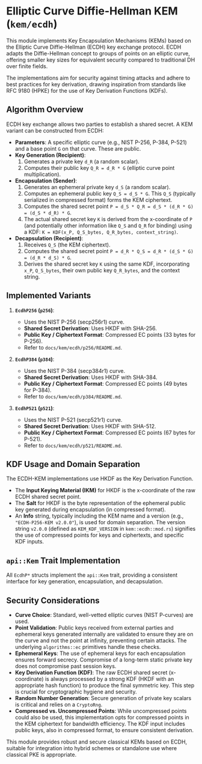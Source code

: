# Elliptic Curve Diffie-Hellman KEM (`kem/ecdh`)

This module implements Key Encapsulation Mechanisms (KEMs) based on the Elliptic Curve Diffie-Hellman (ECDH) key exchange protocol. ECDH adapts the Diffie-Hellman concept to groups of points on an elliptic curve, offering smaller key sizes for equivalent security compared to traditional DH over finite fields.

The implementations aim for security against timing attacks and adhere to best practices for key derivation, drawing inspiration from standards like RFC 9180 (HPKE) for the use of Key Derivation Functions (KDFs).

## Algorithm Overview

ECDH key exchange allows two parties to establish a shared secret. A KEM variant can be constructed from ECDH:

-   **Parameters**: A specific elliptic curve (e.g., NIST P-256, P-384, P-521) and a base point `G` on that curve. These are public.
-   **Key Generation (Recipient)**:
    1.  Generates a private key `d_R` (a random scalar).
    2.  Computes their public key `Q_R = d_R * G` (elliptic curve point multiplication).
-   **Encapsulation (Sender)**:
    1.  Generates an ephemeral private key `d_S` (a random scalar).
    2.  Computes an ephemeral public key `Q_S = d_S * G`. This `Q_S` (typically serialized in compressed format) forms the KEM ciphertext.
    3.  Computes the shared secret point `P = d_S * Q_R = d_S * (d_R * G) = (d_S * d_R) * G`.
    4.  The actual shared secret key `K` is derived from the x-coordinate of `P` (and potentially other information like `Q_S` and `Q_R` for binding) using a KDF: `K = KDF(x_P, Q_S_bytes, Q_R_bytes, context_string)`.
-   **Decapsulation (Recipient)**:
    1.  Receives `Q_S` (the KEM ciphertext).
    2.  Computes the shared secret point `P = d_R * Q_S = d_R * (d_S * G) = (d_R * d_S) * G`.
    3.  Derives the shared secret key `K` using the same KDF, incorporating `x_P`, `Q_S_bytes`, their own public key `Q_R_bytes`, and the context string.

## Implemented Variants

1.  **`EcdhP256` (`p256`)**:
    *   Uses the NIST P-256 (secp256r1) curve.
    *   **Shared Secret Derivation**: Uses HKDF with SHA-256.
    *   **Public Key / Ciphertext Format**: Compressed EC points (33 bytes for P-256).
    *   Refer to `docs/kem/ecdh/p256/README.md`.

2.  **`EcdhP384` (`p384`)**:
    *   Uses the NIST P-384 (secp384r1) curve.
    *   **Shared Secret Derivation**: Uses HKDF with SHA-384.
    *   **Public Key / Ciphertext Format**: Compressed EC points (49 bytes for P-384).
    *   Refer to `docs/kem/ecdh/p384/README.md`.

3.  **`EcdhP521` (`p521`)**:
    *   Uses the NIST P-521 (secp521r1) curve.
    *   **Shared Secret Derivation**: Uses HKDF with SHA-512.
    *   **Public Key / Ciphertext Format**: Compressed EC points (67 bytes for P-521).
    *   Refer to `docs/kem/ecdh/p521/README.md`.

## KDF Usage and Domain Separation
The ECDH-KEM implementations use HKDF as the Key Derivation Function.
-   The **Input Keying Material (IKM)** for HKDF is the x-coordinate of the raw ECDH shared secret point.
-   The **Salt** for HKDF is the byte representation of the ephemeral public key generated during encapsulation (in compressed format).
-   An **Info** string, typically including the KEM name and a version (e.g., `"ECDH-P256-KEM v2.0.0"`), is used for domain separation. The version string `v2.0.0` (defined as `KEM_KDF_VERSION` in `kem::ecdh::mod.rs`) signifies the use of compressed points for keys and ciphertexts, and specific KDF inputs.

## `api::Kem` Trait Implementation

All `EcdhP*` structs implement the `api::Kem` trait, providing a consistent interface for key generation, encapsulation, and decapsulation.

## Security Considerations

-   **Curve Choice**: Standard, well-vetted elliptic curves (NIST P-curves) are used.
-   **Point Validation**: Public keys received from external parties and ephemeral keys generated internally are validated to ensure they are on the curve and not the point at infinity, preventing certain attacks. The underlying `algorithms::ec` primitives handle these checks.
-   **Ephemeral Keys**: The use of ephemeral keys for each encapsulation ensures forward secrecy. Compromise of a long-term static private key does not compromise past session keys.
-   **Key Derivation Function (KDF)**: The raw ECDH shared secret (x-coordinate) is always processed by a strong KDF (HKDF with an appropriate hash function) to produce the final symmetric key. This step is crucial for cryptographic hygiene and security.
-   **Random Number Generation**: Secure generation of private key scalars is critical and relies on a `CryptoRng`.
-   **Compressed vs. Uncompressed Points**: While uncompressed points could also be used, this implementation opts for compressed points in the KEM ciphertext for bandwidth efficiency. The KDF input includes public keys, also in compressed format, to ensure consistent derivation.

This module provides robust and secure classical KEMs based on ECDH, suitable for integration into hybrid schemes or standalone use where classical PKE is appropriate.